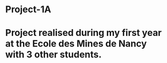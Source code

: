 Project-1A
==========
Project realised during my first year at the Ecole des Mines de Nancy with 3 other students.
==========
